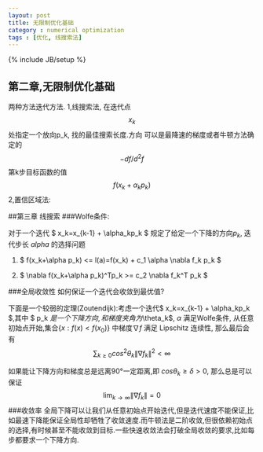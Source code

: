 ```yaml
---
layout: post
title: 无限制优化基础
category : numerical optimization
tags : [优化, 线搜索法]
---
```

{% include JB/setup %}

## 第二章,无限制优化基础
两种方法迭代方法.
1,线搜索法, 在迭代点 $$ x_k $$ 处指定一个放向p_k, 找的最佳搜索长度.方向 可以是最降速的梯度或者牛顿方法确定的 $$ -df/d^2f $$
第k步目标函数的值 $$ f(x_k+\alpha_kp_k) $$
2,置信区域法:<!-- excerpt -->

##第三章 线搜索
###Wolfe条件:

对于一个迭代 $ x_k=x_{k-1} + \alpha_kp_k $ 规定了给定一个下降的方向$p_k$, 迭代步长 $alpha$ 的选择问题

1. $ f(x_k+\alpha p_k) <= l(a)=f(x_k) + c_1 \alpha \nabla f_k p_k $

2. $ \nabla f(x_k+\alpha p_k)^Tp_k >= c_2 \nabla f_k^T p_k $

###全局收敛性
如何保证一个迭代会收敛到最优值?

下面是一个较弱的定理(Zoutendijk):考虑一个迭代$ x_k=x_{k-1} + \alpha_kp_k $,其中 $ p_k $是一个下降方向, 和梯度夹角为$\theta_k$, $\alpha$ 满足Wolfe条件, 从任意初始点开始,集合$\{x:f(x)<f(x_0)\}$ 中梯度$\nabla f$ 满足 Lipschitz 连续性, 那么最后会有
$$\sum_{k\geq 0}cos^2\theta_k\|\nabla f_k\|^2<\infty$$ 

如果能让下降方向和梯度总是远离90°一定距离,即 $cos\theta_k \geq \delta>0$, 那么总是可以保证$$\lim_{k \to \infty}\|\nabla f_k\|=0$$
###收敛率
全局下降可以让我们从任意初始点开始迭代,但是迭代速度不能保证,比如最速下降能保证全局性却牺牲了收敛速度.而牛顿法是二阶收敛,但很依赖初始点的选择,有时候甚至不能收敛到目标.一些快速收敛法会打破全局收敛的要求,比如每步都要求一个下降方向.
